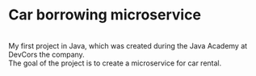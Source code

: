 # Car borrowing microservice

<br>My first project in Java, which was created during the Java Academy at DevCors the company.
<br>The goal of the project is to create a microservice for car rental.
